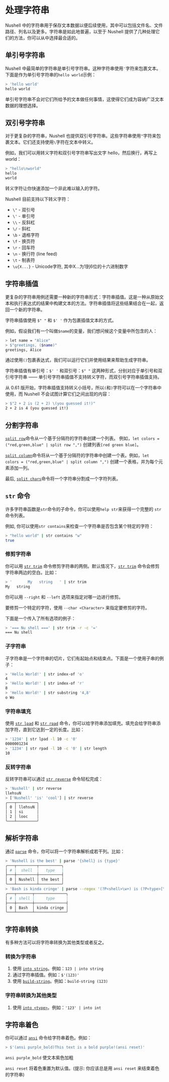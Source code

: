 # 处理字符串

Nushell 中的字符串用于保存文本数据以便后续使用，其中可以包括文件名、文件路径、列名以及更多。字符串是如此地普遍，以至于 Nushell 提供了几种处理它们的方法，你可以从中选择最合适的。

## 单引号字符串

Nushell 中最简单的字符串是单引号字符串。这种字符串使用`'`字符来包裹文本。下面是作为单引号字符串的`hello world`示例：

```sh
> 'hello world'
hello world
```

单引号字符串不会对它们所给予的文本做任何事情，这使得它们成为容纳广泛文本数据的理想选择。

## 双引号字符串

对于更复杂的字符串，Nushell 也提供双引号字符串。这些字符串使用`"`字符来包裹文本。它们还支持使用`\`字符在文本中转义。

例如，我们可以用转义字符和双引号字符串写出文字 hello，然后换行，再写上 world：

```sh
> "hello\nworld"
hello
world
```

转义字符让你快速添加一个非此难以输入的字符。

Nushell 目前支持以下转义字符：

- `\"` - 双引号
- `\'` - 单引号
- `\\` - 反斜杠
- `\/` - 斜杠
- `\b` - 退格字符
- `\f` - 换页符
- `\r` - 回车符
- `\n` - 换行符 (line feed)
- `\t` - 制表符
- `\u{X...}` - Unicode字符, 其中X...为1到6位的十六进制数字

## 字符串插值

更复杂的字符串用例还需要一种新的字符串形式：字符串插值。这是一种从原始文本和执行表达式的结果中构建文本的方法。字符串插值将这些结果结合在一起，返回一个新的字符串。

字符串插值使用 `$" "` 和 `$' '` 作为包裹插值文本的方式。

例如，假设我们有一个叫做`$name`的变量，我们想问候这个变量中所包含的人：

```sh
> let name = "Alice"
> $"greetings, ($name)"
greetings, Alice
```

通过使用`()`包裹表达式，我们可以运行它们并使用结果来帮助生成字符串。

字符串插值有单引号：`$' '` 和双引号：`$" "` 这两种形式，分别对应于单引号和双引号字符串 —— 单引号字符串插值不支持转义字符，而双引号字符串插值支持。

从 0.61 版开始，字符串插值支持转义小括号，所以`(`和`)`字符可以在一个字符串中使用，而 Nushell 不会试图计算它们之间出现的内容：

```sh
> $"2 + 2 is (2 + 2) \(you guessed it!)"
2 + 2 is 4 (you guessed it!)
```

## 分割字符串

[`split row`](/book/commands/split_row.md)命令从一个基于分隔符的字符串创建一个列表。
例如，`let colors = ("red,green,blue" | split row ",")` 创建列表`[red green blue]`。

[`split column`](/book/commands/split_column.md)命令将从一个基于分隔符的字符串中创建一个表。例如，`let colors = ("red,green,blue" | split column ",")` 创建一个表格，并为每个元素添加一列。

最后, [`split chars`](/book/commands/split_chars.md)命令将一个字符串分割成一个字符列表。

## `str` 命令

许多字符串函数是`str`命令的子命令，你可以使用`help str`来获得一个完整的 `str` 命令列表。

例如, 你可以使用`str contains`来检查一个字符串是否包含某个特定的字符：

```sh
> "hello world" | str contains "w"
true
```

### 修剪字符串

你可以用 [`str trim`](/book/commands/str_trim.md) 命令修剪字符串的两侧。默认情况下，[`str trim`](/book/commands/str_trim.md) 命令会修剪字符串两边的空白。比如：

```sh
> '       My   string   ' | str trim
My   string
```

你可以用 `--right` 和 `--left` 选项来指定对哪一边进行修剪。

要修剪一个特定的字符，使用 `--char <Character>` 来指定要修剪的字符。

下面是一个传入了所有选项的例子：

```sh
> '=== Nu shell ===' | str trim -r -c '='
=== Nu shell
```

### 子字符串

子字符串是一个字符串的切片，它们有起始点和结束点。下面是一个使用子串的例子：

```sh
> 'Hello World!' | str index-of 'o'
4
> 'Hello World!' | str index-of 'r'
8
> 'Hello World!' | str substring '4,8'
o Wo
```

### 字符串填充

使用 [`str lpad`](/book/commands/str_lpad.md) 和 [`str rpad`](/book/commands/str_rpad.md) 命令，你可以给字符串添加填充。填充会给字符串添加字符，直到它达到一定的长度。比如：

```sh
> '1234' | str lpad -l 10 -c '0'
0000001234
> '1234' | str rpad -l 10 -c '0' | str length
10
```

### 反转字符串

反转字符串可以通过 [`str reverse`](/book/commands/str_reverse.md) 命令轻松完成：

```sh
> 'Nushell' | str reverse
llehsuN
> ['Nushell' 'is' 'cool'] | str reverse
╭───┬─────────╮
│ 0 │ llehsuN │
│ 1 │ si      │
│ 2 │ looc    │
╰───┴─────────╯
```

## 解析字符串

通过 [`parse`](/book/commands/parse.md) 命令，你可以将一个字符串解析成若干列。比如：

```sh
> 'Nushell is the best' | parse '{shell} is {type}'
╭───┬─────────┬──────────╮
│ # │  shell  │   type   │
├───┼─────────┼──────────┤
│ 0 │ Nushell │ the best │
╰───┴─────────┴──────────╯
> 'Bash is kinda cringe' | parse --regex '(?P<shell>\w+) is (?P<type>[\w\s]+)'
╭───┬───────┬──────────────╮
│ # │ shell │     type     │
├───┼───────┼──────────────┤
│ 0 │ Bash  │ kinda cringe │
╰───┴───────┴──────────────╯
```

## 字符串转换

有多种方法可以将字符串转换为其他类型或者反之。

### 转换为字符串

1. 使用 [`into string`](/book/commands/into_string.md)。例如：`123 | into string`
2. 通过字符串插值。例如：`$'(123)'`
3. 使用 [`build-string`](/book/commands/build-string.md)。例如：`build-string (123)`

### 字符串转换为其他类型

1. 使用 [`into <type>`](/book/commands/into.md)。例如：`'123' | into int`

## 字符串着色

你可以通过 [`ansi`](/book/commands/ansi.md) 命令给字符串着色。例如：

```sh
> $'(ansi purple_bold)This text is a bold purple!(ansi reset)'
```

`ansi purple_bold` 使文本紫色加粗

`ansi reset` 将着色重置为默认值。(提示: 你应该总是用 `ansi reset` 来结束着色的字符串)
